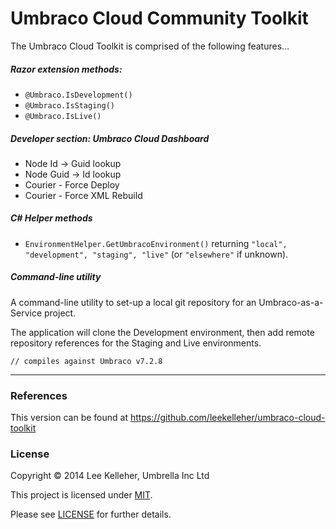# Umbraco Cloud Community Toolkit

The Umbraco Cloud Toolkit is comprised of the following features...

##### Razor extension methods:

* `@Umbraco.IsDevelopment()`
* `@Umbraco.IsStaging()`
* `@Umbraco.IsLive()`

	
##### Developer section: Umbraco Cloud Dashboard

* Node Id -> Guid lookup
* Node Guid -> Id lookup
* Courier - Force Deploy
* Courier - Force XML Rebuild


##### C# Helper methods

* `EnvironmentHelper.GetUmbracoEnvironment()` returning `"local", "development", "staging", "live"` (or `"elsewhere"` if unknown).


##### Command-line utility

A command-line utility to set-up a local git repository for an Umbraco-as-a-Service project.

The application will clone the Development environment, then add remote repository references for the Staging and Live environments.


    // compiles against Umbraco v7.2.8

---

### References
This version can be found at https://github.com/leekelleher/umbraco-cloud-toolkit

### License
Copyright &copy; 2014 Lee Kelleher, Umbrella Inc Ltd<br/>

This project is licensed under [MIT](http://opensource.org/licenses/MIT).

Please see [LICENSE](LICENSE.md) for further details.

